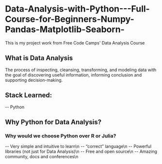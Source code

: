 # Data-Analysis-with-Python---Full-Course-for-Beginners-Numpy-Pandas-Matplotlib-Seaborn-
This is my project work from Free Code Camps' Data Analysis Course



## What is Data Analysis
The process of inspecting, cleansing, transforming, and modeling data with the goal of discovering useful information, informing conclusion and supporting decision-making.



## Stack Learned:
-- Python

## Why Python for Data Analysis?
### Why would we choose Python over R or Julia?
-- Very simple and intuitive to learn\n
-- “correct” language\n
-- Powerful libraries (not just for Data Analysis)\n
-- Free and open source\n
-- Amazing community, docs and conferences\n
